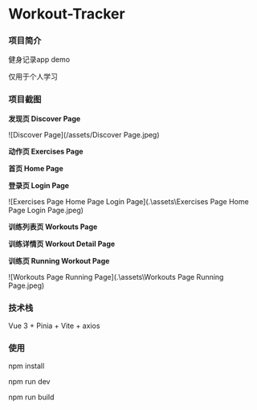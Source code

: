 # Workout-Tracker

### 项目简介

健身记录app demo

仅用于个人学习



### 项目截图

**发现页 Discover Page**

![Discover Page](/assets/Discover Page.jpeg)

**动作页 Exercises Page**

**首页 Home Page**

**登录页 Login Page**

![Exercises Page Home Page Login Page](.\assets\Exercises Page Home Page Login Page.jpeg)

**训练列表页 Workouts Page**

**训练详情页 Workout Detail Page**

**训练页 Running Workout Page**

![Workouts Page Running Page](.\assets\Workouts Page Running Page.jpeg)



### 技术栈

Vue 3 + Pinia + Vite + axios



### 使用

npm install

npm run dev

npm run build

